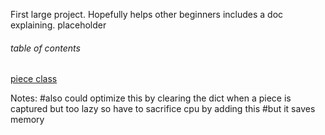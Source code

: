 First large project. Hopefully helps other beginners includes a doc explaining. 
placeholder
###### table of contents
[piece class](#header)

Notes:        #also could optimize this by clearing the dict when a piece is captured but too lazy so have to sacrifice cpu by adding this
        #but it saves memory
